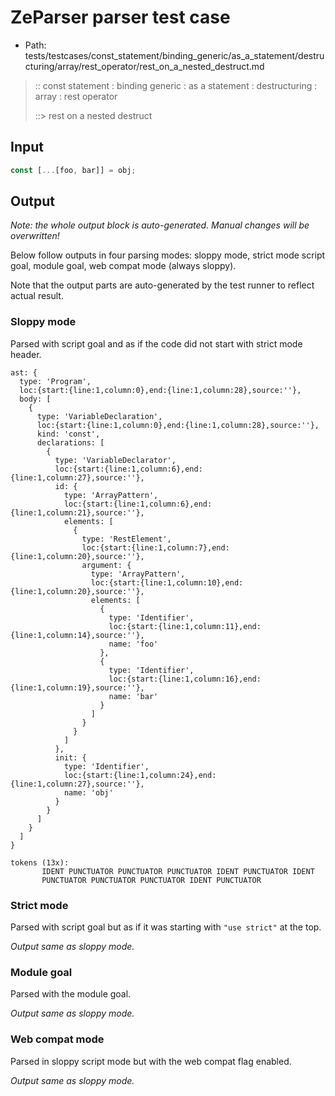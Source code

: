 # ZeParser parser test case

- Path: tests/testcases/const_statement/binding_generic/as_a_statement/destructuring/array/rest_operator/rest_on_a_nested_destruct.md

> :: const statement : binding generic : as a statement : destructuring : array : rest operator
>
> ::> rest on a nested destruct

## Input

`````js
const [...[foo, bar]] = obj;
`````

## Output

_Note: the whole output block is auto-generated. Manual changes will be overwritten!_

Below follow outputs in four parsing modes: sloppy mode, strict mode script goal, module goal, web compat mode (always sloppy).

Note that the output parts are auto-generated by the test runner to reflect actual result.

### Sloppy mode

Parsed with script goal and as if the code did not start with strict mode header.

`````
ast: {
  type: 'Program',
  loc:{start:{line:1,column:0},end:{line:1,column:28},source:''},
  body: [
    {
      type: 'VariableDeclaration',
      loc:{start:{line:1,column:0},end:{line:1,column:28},source:''},
      kind: 'const',
      declarations: [
        {
          type: 'VariableDeclarator',
          loc:{start:{line:1,column:6},end:{line:1,column:27},source:''},
          id: {
            type: 'ArrayPattern',
            loc:{start:{line:1,column:6},end:{line:1,column:21},source:''},
            elements: [
              {
                type: 'RestElement',
                loc:{start:{line:1,column:7},end:{line:1,column:20},source:''},
                argument: {
                  type: 'ArrayPattern',
                  loc:{start:{line:1,column:10},end:{line:1,column:20},source:''},
                  elements: [
                    {
                      type: 'Identifier',
                      loc:{start:{line:1,column:11},end:{line:1,column:14},source:''},
                      name: 'foo'
                    },
                    {
                      type: 'Identifier',
                      loc:{start:{line:1,column:16},end:{line:1,column:19},source:''},
                      name: 'bar'
                    }
                  ]
                }
              }
            ]
          },
          init: {
            type: 'Identifier',
            loc:{start:{line:1,column:24},end:{line:1,column:27},source:''},
            name: 'obj'
          }
        }
      ]
    }
  ]
}

tokens (13x):
       IDENT PUNCTUATOR PUNCTUATOR PUNCTUATOR IDENT PUNCTUATOR IDENT
       PUNCTUATOR PUNCTUATOR PUNCTUATOR IDENT PUNCTUATOR
`````

### Strict mode

Parsed with script goal but as if it was starting with `"use strict"` at the top.

_Output same as sloppy mode._

### Module goal

Parsed with the module goal.

_Output same as sloppy mode._

### Web compat mode

Parsed in sloppy script mode but with the web compat flag enabled.

_Output same as sloppy mode._
